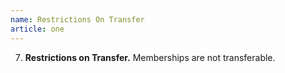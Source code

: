 ```yaml
---
name: Restrictions On Transfer
article: one
---
```


7. **Restrictions on Transfer.** Memberships are not transferable.

